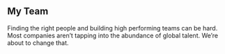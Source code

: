 ## My Team

Finding the right people and building high performing teams can be hard. Most companies aren’t tapping into the abundance of global talent. We’re about to change that.
